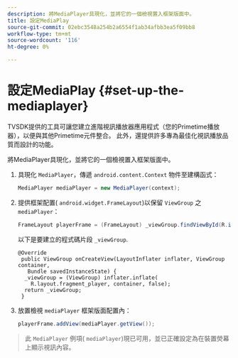 ```yaml
---
description: 將MediaPlayer具現化，並將它的一個檢視置入框架版面中。
title: 設定MediaPlay
source-git-commit: 02ebc3548a254b2a6554f1ab34afbb3ea5f09bb8
workflow-type: tm+mt
source-wordcount: '116'
ht-degree: 0%

---
```


# 設定MediaPlay {#set-up-the-mediaplayer}

TVSDK提供的工具可讓您建立進階視訊播放器應用程式（您的Primetime播放器），以便與其他Primetime元件整合。 此外，還提供許多專為最佳化視訊播放品質而設計的功能。

將MediaPlayer具現化，並將它的一個檢視置入框架版面中。

1. 具現化 `MediaPlayer`，傳遞 `android.content.Context` 物件至建構函式：

   ```java
   MediaPlayer mediaPlayer = new MediaPlayer(context);
   ```

1. 提供框架配置( `android.widget.FrameLayout`)以保留 `ViewGroup` 之 `mediaPlayer`：

   ```java
   FrameLayout playerFrame = (FrameLayout) _viewGroup.findViewById(R.id.playerFrame);
   ```

   以下是要建立的程式碼片段 `_viewGroup`.

   ```
   @Override 
    public ViewGroup onCreateView(LayoutInflater inflater, ViewGroup container, 
      Bundle savedInstanceState) { 
     _viewGroup = (ViewGroup) inflater.inflate( 
       R.layout.fragment_player, container, false); 
     return _viewGroup; 
    }
   ```

1. 放置檢視 `mediaPlayer` 框架版面配置內：

   ```java
   playerFrame.addView(mediaPlayer.getView());
   ```

>此 `MediaPlayer` 例項( `mediaPlayer`)現已可用，並已正確設定為在裝置熒幕上顯示視訊內容。
